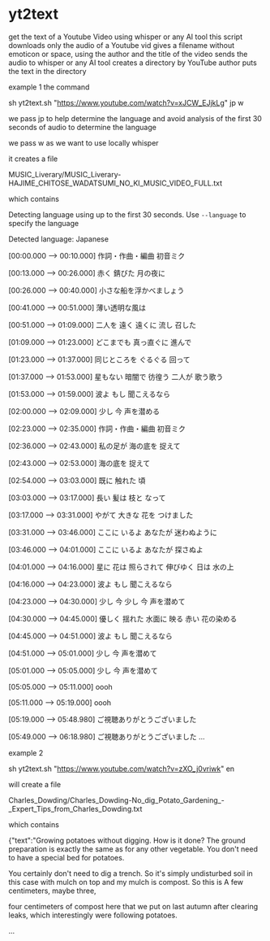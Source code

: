 # yt2text
get the text of a Youtube Video using whisper or any AI tool
this script 
downloads only the audio of a Youtube vid
gives a filename without emoticon or space, using the author and the title of the video
sends the audio to whisper or any AI tool
creates a directory by YouTube author
puts the text in the directory

example 1
the command 

sh yt2text.sh "https://www.youtube.com/watch?v=xJCW_EJjkLg" jp w

we pass jp to help determine the language and avoid analysis of the first 30 seconds of audio to determine the language

we pass w as we want to use locally whisper

it creates a file 

MUSIC_Liverary/MUSIC_Liverary-HAJIME_CHITOSE_WADATSUMI_NO_KI_MUSIC_VIDEO_FULL.txt

which contains

Detecting language using up to the first 30 seconds. Use `--language` to specify the language

Detected language: Japanese

[00:00.000 --> 00:10.000] 作詞・作曲・編曲 初音ミク

[00:13.000 --> 00:26.000] 赤く 錆びた 月の夜に

[00:26.000 --> 00:40.000] 小さな船を浮かべましょう

[00:41.000 --> 00:51.000] 薄い透明な風は

[00:51.000 --> 01:09.000] 二人を 遠く 遠くに 流し 召した

[01:09.000 --> 01:23.000] どこまでも 真っ直ぐに 進んで

[01:23.000 --> 01:37.000] 同じところを ぐるぐる 回って

[01:37.000 --> 01:53.000] 星もない 暗闇で 彷徨う 二人が 歌う歌う

[01:53.000 --> 01:59.000] 波よ もし 聞こえるなら

[02:00.000 --> 02:09.000] 少し 今 声を潜める

[02:23.000 --> 02:35.000] 作詞・作曲・編曲 初音ミク

[02:36.000 --> 02:43.000] 私の足が 海の底を 捉えて

[02:43.000 --> 02:53.000] 海の底を 捉えて

[02:54.000 --> 03:03.000] 既に 触れた 頃

[03:03.000 --> 03:17.000] 長い 髪は 枝と なって

[03:17.000 --> 03:31.000] やがて 大きな 花を つけました

[03:31.000 --> 03:46.000] ここに いるよ あなたが 迷わぬように

[03:46.000 --> 04:01.000] ここに いるよ あなたが 探さぬよ

[04:01.000 --> 04:16.000] 星に 花は 照らされて 伸びゆく 日は 水の上

[04:16.000 --> 04:23.000] 波よ もし 聞こえるなら

[04:23.000 --> 04:30.000] 少し 今 少し 今 声を潜めて

[04:30.000 --> 04:45.000] 優しく 揺れた 水面に 映る 赤い 花の染める

[04:45.000 --> 04:51.000] 波よ もし 聞こえるなら

[04:51.000 --> 05:01.000] 少し 今 声を潜めて

[05:01.000 --> 05:05.000] 少し 今 声を潜めて

[05:05.000 --> 05:11.000] oooh

[05:11.000 --> 05:19.000] oooh

[05:19.000 --> 05:48.980] ご視聴ありがとうございました

[05:49.000 --> 06:18.980] ご視聴ありがとうございました
...


example 2

sh yt2text.sh "https://www.youtube.com/watch?v=zXO_j0vriwk" en

will create a file

Charles_Dowding/Charles_Dowding-No_dig_Potato_Gardening_-_Expert_Tips_from_Charles_Dowding.txt

which contains

{"text":"Growing potatoes without digging. How is it done? The ground preparation is exactly the same as for any other vegetable. You don't need to have a special bed for potatoes. 

You certainly don't need to dig a trench. So it's simply undisturbed soil in this case with mulch on top and my mulch is compost. So this is A few centimeters, maybe three, 

four centimeters of compost here that we put on last autumn after clearing leaks, which interestingly were following potatoes.

...
